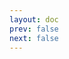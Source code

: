 ```yaml
---
layout: doc
prev: false
next: false
---
```


<CustomItemBox :item="{
  name: '匕首',
  icon: '/wiki/item/dagger.png',
  type: '近战武器',
  description: '',
  params: {
    stack: 1,
    durability: 30 
  },
  obtain: {
    found: [],
    npc: [],
    shop: [],
    gardening: []
  }
}" />
